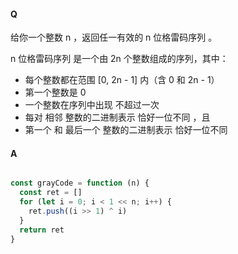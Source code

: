 #### Q

给你一个整数 n ，返回任一有效的 n 位格雷码序列 。

n 位格雷码序列 是一个由 2n 个整数组成的序列，其中：
- 每个整数都在范围 [0, 2n - 1] 内（含 0 和 2n - 1）  
- 第一个整数是 0
- 一个整数在序列中出现 不超过一次
- 每对 相邻 整数的二进制表示 恰好一位不同 ，且
- 第一个 和 最后一个 整数的二进制表示 恰好一位不同


#### A

```js

const grayCode = function (n) {
  const ret = []
  for (let i = 0; i < 1 << n; i++) {
    ret.push((i >> 1) ^ i)
  }
  return ret
}

```

